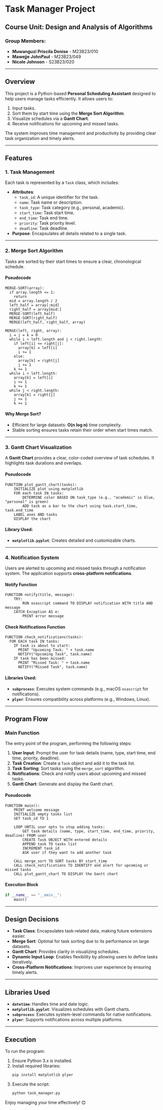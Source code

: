 # Task Manager Project

## Course Unit: Design and Analysis of Algorithms

### Group Members:
- **Muwanguzi Priscila Denise** - M23B23/010  
- **Mawejje JohnPaul** - M23B23/049  
- **Nicole Johnson** - S23B23/020  

---

## Overview
This project is a Python-based **Personal Scheduling Assistant** designed to help users manage tasks efficiently. It allows users to:
1. Input tasks.
2. Sort them by start time using the **Merge Sort Algorithm**.
3. Visualize schedules via a **Gantt Chart**.
4. Receive notifications for upcoming and missed tasks.

The system improves time management and productivity by providing clear task organization and timely alerts.

---

## Features

### 1. **Task Management**
Each task is represented by a `Task` class, which includes:
- **Attributes**:
  - `task_id`: A unique identifier for the task.
  - `name`: Task name or description.
  - `task_type`: Task category (e.g., personal, academic).
  - `start_time`: Task start time.
  - `end_time`: Task end time.
  - `priority`: Task priority level.
  - `deadline`: Task deadline.
- **Purpose**: Encapsulates all details related to a single task.

---

### 2. **Merge Sort Algorithm**
Tasks are sorted by their start times to ensure a clear, chronological schedule.

#### **Pseudocode**  
```plaintext
MERGE-SORT(array):
  if array.length <= 1:
    return
  mid = array.length / 2
  left_half = array[:mid]
  right_half = array[mid:]
  MERGE-SORT(left_half)
  MERGE-SORT(right_half)
  MERGE(left_half, right_half, array)

MERGE(left, right, array):
  i = j = k = 0
  while i < left.length and j < right.length:
    if left[i] <= right[j]:
      array[k] = left[i]
      i += 1
    else:
      array[k] = right[j]
      j += 1
    k += 1
  while i < left.length:
    array[k] = left[i]
    i += 1
    k += 1
  while j < right.length:
    array[k] = right[j]
    j += 1
    k += 1
```

#### **Why Merge Sort?**
- Efficient for large datasets: **O(n log n)** time complexity.
- Stable sorting ensures tasks retain their order when start times match.

---

### 3. **Gantt Chart Visualization**
A **Gantt Chart** provides a clear, color-coded overview of task schedules. It highlights task durations and overlaps.

#### **Pseudocode**  
```plaintext
FUNCTION plot_gantt_chart(tasks):
    INITIALIZE plot using matplotlib
    FOR each task IN tasks:
        DETERMINE color BASED ON task_type (e.g., "academic" is blue, "personal" is green)
        ADD task as a bar to the chart using task.start_time, task.end_time
    LABEL axes AND tasks
    DISPLAY the chart
```

#### **Library Used**:
- **`matplotlib.pyplot`**: Creates detailed and customizable charts.

---

### 4. **Notification System**
Users are alerted to upcoming and missed tasks through a notification system. The application supports **cross-platform notifications**.

#### **Notify Function**  
```plaintext
FUNCTION notify(title, message):
    TRY:
        RUN osascript command TO DISPLAY notification WITH title AND message
    CATCH Exception AS e:
        PRINT error message
```

#### **Check Notifications Function**  
```plaintext
FUNCTION check_notifications(tasks):
  FOR EACH task IN tasks:
    IF task is about to start:
      PRINT "Upcoming Task: " + task.name
      NOTIFY("Upcoming Task", task.name)
    IF task has been missed:
      PRINT "Missed Task: " + task.name
      NOTIFY("Missed Task", task.name)
```

#### **Libraries Used**:
- **`subprocess`**: Executes system commands (e.g., macOS `osascript` for notifications).
- **`plyer`**: Ensures compatibility across platforms (e.g., Windows, Linux).

---

## Program Flow

### **Main Function**
The entry point of the program, performing the following steps:
1. **User Input**: Prompt the user for task details (name, type, start time, end time, priority, deadline).
2. **Task Creation**: Create a `Task` object and add it to the task list.
3. **Task Sorting**: Sort tasks using the `merge_sort` algorithm.
4. **Notifications**: Check and notify users about upcoming and missed tasks.
5. **Gantt Chart**: Generate and display the Gantt chart.

#### **Pseudocode**  
```plaintext
FUNCTION main():
    PRINT welcome message
    INITIALIZE empty tasks list
    SET task_id TO 1

    LOOP UNTIL user opts to stop adding tasks:
        GET task details (name, type, start_time, end_time, priority, deadline) FROM user
        CREATE Task OBJECT WITH entered details
        APPEND task TO tasks list
        INCREMENT task_id
        ASK user if they want to add another task

    CALL merge_sort TO SORT tasks BY start_time
    CALL check_notifications TO IDENTIFY and alert for upcoming or missed tasks
    CALL plot_gantt_chart TO DISPLAY the Gantt chart
```

#### **Execution Block**  
```python
if __name__ == "__main__":
    main()
```

---

## Design Decisions
- **Task Class**: Encapsulates task-related data, making future extensions easier.
- **Merge Sort**: Optimal for task sorting due to its performance on large datasets.
- **Gantt Chart**: Provides clarity in visualizing schedules.
- **Dynamic Input Loop**: Enables flexibility by allowing users to define tasks iteratively.
- **Cross-Platform Notifications**: Improves user experience by ensuring timely alerts.

---

## Libraries Used
- **`datetime`**: Handles time and date logic.
- **`matplotlib.pyplot`**: Visualizes schedules with Gantt charts.
- **`subprocess`**: Executes system-level commands for native notifications.
- **`plyer`**: Supports notifications across multiple platforms.

---

## Execution
To run the program:
1. Ensure Python 3.x is installed.
2. Install required libraries:
   ```bash
   pip install matplotlib plyer
   ```
3. Execute the script:
   ```bash
   python task_manager.py
   ```

Enjoy managing your time effectively! 😊
